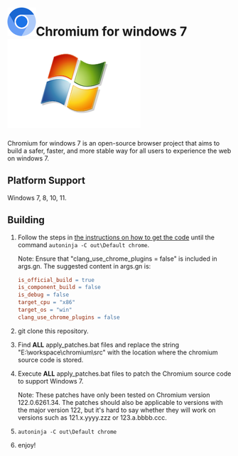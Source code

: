 # ![](imgs/product_logo_64.png)Chromium for windows 7![](imgs/windows.svg)

Chromium for windows 7 is an open-source browser project that aims to build a safer, faster,
and more stable way for all users to experience the web on windows 7.

## Platform Support

Windows 7, 8, 10, 11.

## Building

1. Follow the steps in [the instructions on how to get the code](https://chromium.googlesource.com/chromium/src/+/refs/tags/122.0.6261.34/docs/windows_build_instructions.md) until the command `autoninja -C out\Default chrome`. 

   Note: Ensure that "clang_use_chrome_plugins = false" is included in args.gn. The suggested content in args.gn is:

   ```makefile
   is_official_build = true
   is_component_build = false
   is_debug = false
   target_cpu = "x86"
   target_os = "win"
   clang_use_chrome_plugins = false
   ```

2. git clone this repository.

3. Find **ALL** apply_patches.bat files and replace the string "E:\workspace\chromium\src" with the location where the chromium source code is stored.

4. Execute **ALL** apply_patches.bat files to patch the Chromium source code to support Windows 7.

   Note: These patches have only been tested on Chromium version 122.0.6261.34. The patches should also be applicable to versions with the major version 122, but it's hard to say whether they will work on versions such as 121.x.yyyy.zzz or 123.a.bbbb.ccc.

5. `autoninja -C out\Default chrome`

6. enjoy!


